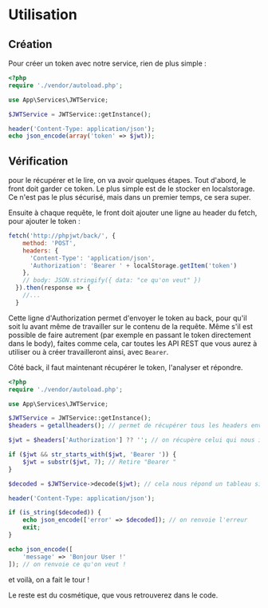 # Utilisation

## Création
Pour créer un token avec notre service, rien de plus simple : 

```php
<?php
require './vendor/autoload.php';

use App\Services\JWTService;

$JWTService = JWTService::getInstance();

header('Content-Type: application/json');
echo json_encode(array('token' => $jwt));
```

## Vérification
pour le récupérer et le lire, on va avoir quelques étapes. Tout d'abord, le front doit garder ce token. Le plus simple est de le stocker en localstorage. Ce n'est pas le plus sécurisé, mais dans un premier temps, ce sera super.

Ensuite à chaque requête, le front doit ajouter une ligne au header du fetch, pour ajouter le token : 

```js
fetch('http://phpjwt/back/', {
    method: 'POST',
    headers: {
      'Content-Type': 'application/json',
      'Authorization': 'Bearer ' + localStorage.getItem('token')
    },
    // body: JSON.stringify({ data: "ce qu'on veut" })
  }).then(response => {
    //...
  }
```

Cette ligne d'Authorization permet d'envoyer le token au back, pour qu'il soit lu avant même de travailler sur le contenu de la requête. Même s'il est possible de faire autrement (par exemple en passant le token directement dans le body), faites comme cela, car toutes les API REST que vous aurez à utiliser ou à créer travailleront ainsi, avec `Bearer`.

Côté back, il faut maintenant récupérer le token, l'analyser et répondre.

```php
<?php 
require './vendor/autoload.php';

use App\Services\JWTService;

$JWTService = JWTService::getInstance();
$headers = getallheaders(); // permet de récupérer tous les headers envoyés.

$jwt = $headers['Authorization'] ?? ''; // on récupère celui qui nous intéresse.

if ($jwt && str_starts_with($jwt, 'Bearer ')) {
    $jwt = substr($jwt, 7); // Retire "Bearer "
}

$decoded = $JWTService->decode($jwt); // cela nous répond un tableau si tout va bien, une string (avec le message de l'erreur) si quelque chose ne va pas.

header('Content-Type: application/json');

if (is_string($decoded)) {
    echo json_encode(['error' => $decoded]); // on renvoie l'erreur
    exit;
}

echo json_encode([
    'message' => 'Bonjour User !' 
]); // on renvoie ce qu'on veut ! 
```

et voilà, on a fait le tour ! 

Le reste est du cosmétique, que vous retrouverez dans le code. 